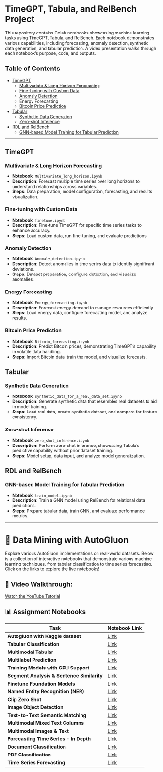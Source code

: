 # TimeGPT, Tabula, and RelBench Project

This repository contains Colab notebooks showcasing machine learning tasks using TimeGPT, Tabula, and RelBench. Each notebook demonstrates various capabilities, including forecasting, anomaly detection, synthetic data generation, and tabular prediction. A video presentation walks through each notebook’s purpose, code, and outputs.

## Table of Contents
- [TimeGPT](#timegpt)
  - [Multivariate & Long Horizon Forecasting](https://colab.research.google.com/drive/182RoYBLd4BXIr4Z1PcmVqJjcUAuwi65E?usp=sharing)
  - [Fine-tuning with Custom Data](https://colab.research.google.com/drive/1tc0EVxI5pvxUAFyzj0ePfwglAv57uBeu?usp=sharing)
  - [Anomaly Detection](https://colab.research.google.com/drive/1FmoMB8MA8lhysqDzzk_05T7lT-PlNJoY?usp=sharing)
  - [Energy Forecasting](https://colab.research.google.com/drive/1WVzOPRIyMsQNXOLv3dRxQ90ye8oRBKPr?usp=sharing)
  - [Bitcoin Price Prediction](https://colab.research.google.com/drive/1DRluSFlycF7p4uIdkJdQCuDOwe3WO6_j?usp=sharing)
- [Tabular](#tabular)
  - [Synthetic Data Generation](https://colab.research.google.com/drive/1saC5K4q5HDbqjS2YDUc7coWqThuI9hc4?usp=sharing)
  - [Zero-shot Inference](https://colab.research.google.com/drive/14FORPh5pcITRvnh-FjTCKUFdz-p6K7Xn?usp=sharing)
- [RDL and RelBench](#rdl-and-relbench)
  - [GNN-based Model Training for Tabular Prediction](https://colab.research.google.com/drive/1mkrDN7Gy71jWOdndiGF9728P3D55sbUH?usp=sharing)

---

## TimeGPT

### Multivariate & Long Horizon Forecasting
- **Notebook**: `Multivariate_long_horizon.ipynb`
- **Description**: Forecast multiple time series over long horizons to understand relationships across variables.
- **Steps**: Data preparation, model configuration, forecasting, and results visualization.

### Fine-tuning with Custom Data
- **Notebook**: `finetune.ipynb`
- **Description**: Fine-tune TimeGPT for specific time series tasks to enhance accuracy.
- **Steps**: Load custom data, run fine-tuning, and evaluate predictions.

### Anomaly Detection
- **Notebook**: `Anomaly_detection.ipynb`
- **Description**: Detect anomalies in time series data to identify significant deviations.
- **Steps**: Dataset preparation, configure detection, and visualize anomalies.

### Energy Forecasting
- **Notebook**: `Energy_forecasting.ipynb`
- **Description**: Forecast energy demand to manage resources efficiently.
- **Steps**: Load energy data, configure forecasting model, and analyze results.

### Bitcoin Price Prediction
- **Notebook**: `Bitcoin_forecasting.ipynb`
- **Description**: Predict Bitcoin prices, demonstrating TimeGPT’s capability in volatile data handling.
- **Steps**: Import Bitcoin data, train the model, and visualize forecasts.

## Tabular

### Synthetic Data Generation
- **Notebook**: `synthetic_data_for_a_real_data_set.ipynb`
- **Description**: Generate synthetic data that resembles real datasets to aid in model training.
- **Steps**: Load real data, create synthetic dataset, and compare for feature consistency.

### Zero-shot Inference
- **Notebook**: `zero_shot_inference.ipynb`
- **Description**: Perform zero-shot inference, showcasing Tabula’s predictive capability without prior dataset training.
- **Steps**: Model setup, data input, and analyze model generalization.

## RDL and RelBench

### GNN-based Model Training for Tabular Prediction
- **Notebook**: `train_model.ipynb`
- **Description**: Train a GNN model using RelBench for relational data predictions.
- **Steps**: Prepare tabular data, train GNN, and evaluate performance metrics.

---

# 🚀 Data Mining with AutoGluon

Explore various AutoGluon implementations on real-world datasets. Below is a collection of interactive notebooks that demonstrate various machine learning techniques, from tabular classification to time series forecasting. Click on the links to explore the live notebooks!



## 🎥 Video Walkthrough:
[Watch the YouTube Tutorial](https://youtu.be/W5IRCsoe_us)



## 📊 Assignment Notebooks

| Task | Notebook Link |
|----------------------------------------------|---------------------------------------------------------------------------------------------------------|
| **Autogluon with Kaggle dataset** | [Link](https://colab.research.google.com/drive/1UF7c6zvXmcom264Wlsxc546zsbiWUR5_) |
| **Tabular Classification** | [Link](https://colab.research.google.com/drive/1gdinv0WgJ1OYuVusETpNn2CrUeeNgnxj) |
| **Multimodal Tabular** | [Link](https://colab.research.google.com/drive/1i1LKVR9Oyaa3tLLsJoBy4k2zNlWpLiGj#scrollTo=ad480e57) |
| **Multilabel Prediction** | [Link](https://colab.research.google.com/drive/1Lov4-aVDZVLpYs40vVyS7PLMUm8dXvPP#scrollTo=e796708d) |
| **Training Models with GPU Support** | [Link](https://colab.research.google.com/drive/1RqeDet1QaBn3kHpYPUjK_5OfQh7Lpnad#scrollTo=fb52a296) |
| **Segment Analysis & Sentence Similarity** | [Link](https://colab.research.google.com/drive/1OW64w3dSgF7l83UEvh-gWks-NHF-V0lx?usp=sharing) |
| **Finetune Foundation Models** | [Link](https://colab.research.google.com/drive/1f2RoawvSKbaSzgy6pahf9azAQujBwv00?usp=sharing) |
| **Named Entity Recognition (NER)** | [Link](https://colab.research.google.com/drive/1lAnkDjxbWk0eT818UwqqosUvDicjn__l#scrollTo=fb74845a) |
| **Clip Zero Shot** | [Link](https://colab.research.google.com/drive/1GJyxKmOdOUvuW3GEpHSVXo6bkncQgwRW#scrollTo=5c55bd15) |
| **Image Object Detection** | [Link](https://colab.research.google.com/drive/1rcZ2qtflXvPhpC-9r-AZE1K_9UD7g79A?usp=sharing) |
| **Text-to-Text Semantic Matching** | [Link](https://colab.research.google.com/drive/1qSRwEOAjmAVc9NYEd-QJVtPf9po734UZ#scrollTo=2d2db12c) |
| **Multimodal Mixed Text Columns** | [Link](https://colab.research.google.com/drive/1169nk5tMzDKreWg_9TicoDLebOen8YPP#scrollTo=72c67048) |
| **Multimodal Images & Text** | [Link](https://colab.research.google.com/drive/1Wp_g3jyx7e2mdj7ZjIdFkXfcf-uyPonf#scrollTo=nRTQOVg61K8-) |
| **Forecasting Time Series - In Depth** | [Link](https://colab.research.google.com/drive/1JmwZMuArk880fCMXSvkOqX74kp-bzBBX#scrollTo=5fb03059) |
| **Document Classification** | [Link](https://colab.research.google.com/drive/10iIyo8qb1Jt5dxB7mvKMsY9U9NWfwyTe#scrollTo=7c43dcaf-0cc7-4b0c-b8d3-87982dabd383) |
| **PDF Classification** | [Link](https://colab.research.google.com/drive/1JqGUa91X3jlg_6ADaLXL5lzuWz7JxcMr#scrollTo=aa00faab-252f-44c9-b8f7-57131aa8251c) |
| **Time Series Forecasting** | [Link](https://colab.research.google.com/drive/1_gO3UvLDvoHH4-TBX5_Kn9A7WINi0OHt#scrollTo=BrZKldVCLaBb) |




